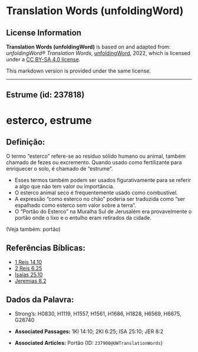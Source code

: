 # Translation Words (unfoldingWord)

## License Information

**Translation Words (unfoldingWord)** is based on and adapted from: _unfoldingWord® Translation Words_, [unfoldingWord](https://unfoldingword.org/utw), 2022, which is licensed under a [CC BY-SA 4.0 license](https://creativecommons.org/licenses/by-sa/4.0/legalcode.en).

This markdown version is provided under the same license.



--------------------------------

## Estrume (id: 237818)

esterco, estrume
================

Definição:
----------

O termo “esterco” refere\-se ao resíduo sólido humano ou animal, também chamado de fezes ou excremento. Quando usado como fertilizante para enriquecer o solo, é chamado de “estrume”.

* Esses termos também podem ser usados figurativamente para se referir a algo que não tem valor ou importância.
* O esterco animal seco é frequentemente usado como combustível.
* A expressão “como esterco no chão” poderia ser traduzida como “ser espalhado como esterco sem valor sobre a terra”.
* O “Portão do Esterco” na Muralha Sul de Jerusalém era provavelmente o portão onde o lixo e o entulho eram retirados da cidade.

(Veja também: portão)

Referências Bíblicas:
---------------------

* [1 Reis 14\.10](https://ref.ly/1Kgs14:10)
* [2 Reis 6\.25](https://ref.ly/2Kgs6:25)
* [Isaías 25\.10](https://ref.ly/Isa25:10)
* [Jeremias 8\.2](https://ref.ly/Jer8:2)

Dados da Palavra:
-----------------

* Strong’s: H0830, H1119, H1557, H1561, H1686, H1828, H6569, H6675, G28740

* **Associated Passages:** 1KI 14:10; 2KI 6:25; ISA 25:10; JER 8:2
* **Associated Articles:** Portão (ID: `237900@UWTranslationWords`)

